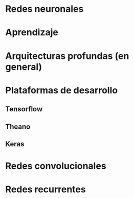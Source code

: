# Redes neuronales

# Aprendizaje

# Arquitecturas profundas (en general)

# Plataformas de desarrollo

## Tensorflow

## Theano

## Keras

# Redes convolucionales

# Redes recurrentes
